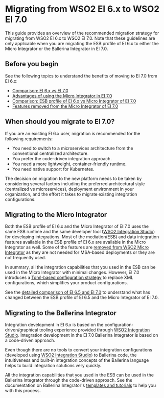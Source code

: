 # Migrating from WSO2 EI 6.x to WSO2 EI 7.0

This guide provides an overview of the recommended migration strategy for migrating from WSO2 EI 6.x to WSO2 EI 7.0. Note that these guidelines are only applicable when you are migrating the ESB profile of EI 6.x to either the Micro Integrator or the Ballerina Integrator in EI 7.0.

## Before you begin

See the following topics to understand the benefits of moving to EI 7.0 from EI 6.x:

-   [Comparison: EI 6.x vs EI 7.0](/references/comparisong-mi7-ei6xx/#comparison-wso2-ei-6xx-vs-wso2-ei-700)
-   [Advantages of using the Micro Integrator in EI 7.0](/references/comparisong-mi7-ei6xx/#advantages-of-using-the-micro-integrator-in-ei-70)
-   [Comparison: ESB profile of EI 6.x vs Micro Integrator of EI 7.0](/references/comparisong-mi7-ei6xx/#comparison-esb-profile-of-ei-6x-vs-micro-integrator-of-ei-70)
-   [Features removed from the Micro Integrator of EI 7.0](/references/comparisong-mi7-ei6xx/#features-removed-from-the-micro-integrator-of-ei-70)

## When should you migrate to EI 7.0?

If you are an existing EI 6.x user, migration is recommended for the following requirements:
 
-   You need to switch to a microservices architecture from the conventional centralized architecture.
-   You prefer the code-driven integration approach.
-   You need a more lightweight, container-friendly runtime.
-   You need native support for Kubernetes.
   
The decision on migration to the new platform needs to be taken by considering several factors including the preferred architectural style (centralized vs microservices), deployment environment in your organization, and the effort it takes to migrate existing integration configurations.

## Migrating to the Micro Integrator 
 
Both the ESB profile of EI 6.x and the Micro Integrator of EI 7.0 uses the same ESB runtime and the same developer tool ([WSO2 Integration Studio](../../../develop/WSO2-Integration-Studio)) for developing integrations. Most of the mediation(ESB) and data integration features available in the ESB profile of EI 6.x are available in the Micro Integrator as well. Some of the features are [removed from WSO2 Micro Integrator](/references/comparisong-mi7-ei6xx/#features-removed-from-the-micro-integrator-of-ei-70) as they are not needed for MSA-based deployments or they are not frequently used.

In summary, all the integration capabilities that you used in the ESB can be used in the Micro Integrator with minimal changes. However, EI 7.0 introduces a [Toml-based configuration strategy](../../../references/config-catalog) to replace XML configurations, which simplifies your product configurations.
 
See the [detailed comparison of EI 6.5 and EI 7.0](/references/comparisong-mi7-ei6xx) to understand what has changed between the ESB profile of EI 6.5 and the Micro Integrator of EI 7.0.

## Migrating to the Ballerina Integrator
 
Integration development in EI 6.x is based on the configuration-driven/graphical tooling experience provided through [WSO2 Integration Studio](../../../develop/WSO2-Integration-Studio). Integration development in the EI 7.0 Ballerina Integrator is based on a code-driven approach. 
 
Even though there are no tools to convert your integration configurations (developed using [WSO2 Integration Studio](../../../develop/WSO2-Integration-Studio)) to Ballerina code, the intuitiveness and built-in integration concepts of the Ballerina language helps to build integration solutions very quickly. 
 
All the integration capabilities that you used in the ESB can be used in the Ballerina Integrator through the code-driven approach. See the documentation on Ballerina Integrator's [templates and tutorials](https://ei.docs.wso2.com/en/latest/ballerina-integrator/learn/use-cases/) to help you with this process.
